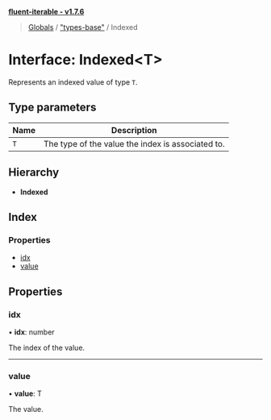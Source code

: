 **[fluent-iterable - v1.7.6](../README.md)**

> [Globals](../README.md) / ["types-base"](../modules/_types_base_.md) / Indexed

# Interface: Indexed\<T>

Represents an indexed value of type `T`.

## Type parameters

Name | Description |
------ | ------ |
`T` | The type of the value the index is associated to.  |

## Hierarchy

* **Indexed**

## Index

### Properties

* [idx](_types_base_.indexed.md#idx)
* [value](_types_base_.indexed.md#value)

## Properties

### idx

•  **idx**: number

The index of the value.

___

### value

•  **value**: T

The value.
